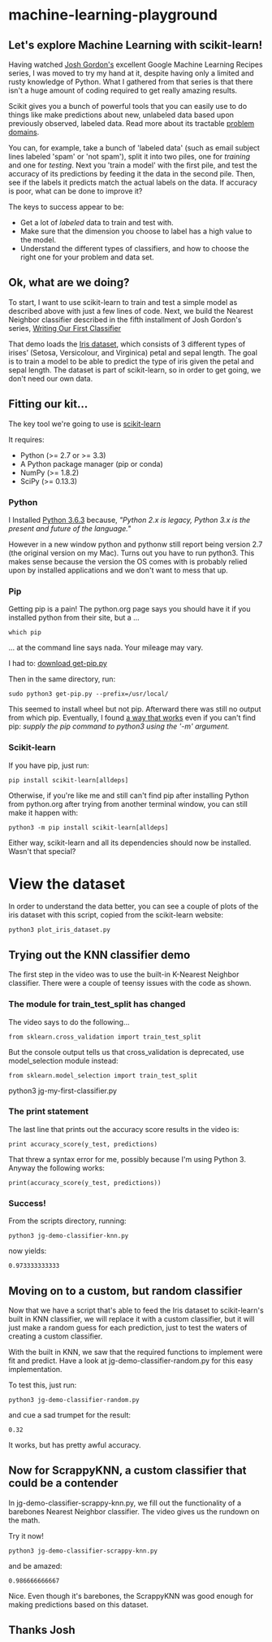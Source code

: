 # machine-learning-playground
## Let's explore Machine Learning with scikit-learn!

Having watched [Josh Gordon's](https://twitter.com/random_forests) excellent 
Google Machine Learning Recipes series, I was moved to try my hand at it, despite having only 
a limited and rusty knowledge of Python. What I gathered from that series is that there isn't 
a huge amount of coding required to get really amazing results. 

Scikit gives you a bunch of powerful tools that you can easily use to do things like make predictions about 
new, unlabeled data based upon previously observed, labeled data. Read more about its tractable 
[problem domains](http://scikit-learn.org/stable/tutorial/basic/tutorial.html).

You can, for example, take a bunch of 'labeled data' (such as email subject lines labeled 'spam' or 'not spam'), 
split it into two piles, one for _training_ and one for _testing_. Next you 'train a model' with the first pile, 
and test the accuracy of its predictions by feeding it  the data in the second pile. Then, see if the labels it 
predicts match the actual labels on the data. If accuracy is poor, what can be done to improve it?

The keys to success appear to be: 

* Get a lot of _labeled_ data to train and test with. 
* Make sure that the dimension you choose to label has a high value to the model. 
* Understand the different types of classifiers, and how to choose the right one for your problem and data set.

## Ok, what are we doing?
To start, I want to use scikit-learn to train and test a simple model as described above with just a few lines of code.
Next, we build the Nearest Neighbor classifier described in the fifth installment of 
Josh Gordon's series, [Writing Our First Classifier](https://youtu.be/AoeEHqVSNOw) 

That demo loads the [Iris dataset](http://scikit-learn.org/stable/auto_examples/datasets/plot_iris_dataset.html), which 
consists of 3 different types of irises’ (Setosa, Versicolour, and Virginica) petal and sepal length. The goal is to train 
a model to be able to predict the type of iris given the petal and sepal length. The dataset is part of scikit-learn, so 
in order to get going, we don't need our own data. 

## Fitting our kit...

The key tool we're going to use is [scikit-learn](http://scikit-learn.org/stable/install.html)

It requires:

  * Python (>= 2.7 or >= 3.3)
  * A Python package manager (pip or conda)
  * NumPy (>= 1.8.2)
  * SciPy (>= 0.13.3)

### Python
I Installed [Python 3.6.3](https://www.python.org/downloads/) because, 
_"Python 2.x is legacy, Python 3.x is the present and future of the language."_

However in a new window python and pythonw still report being version 2.7 (the original version on my Mac).
Turns out you have to run python3. This makes sense because the version the OS comes with is probably relied 
upon by installed applications and we don't want to mess that up.

### Pip
Getting pip is a pain! The python.org page says you should have it if you installed python from their site, 
but a ...

```
which pip
```

... at the command line says nada. Your mileage may vary. 

I had to: [download get-pip.py](https://packaging.python.org/tutorials/installing-packages/)

Then in the same directory, run:
 
```
sudo python3 get-pip.py --prefix=/usr/local/ 
```

This seemed to install wheel but not pip. Afterward there was still no output from which pip. 
Eventually, I found [a way that works](https://stackoverflow.com/a/24151884/203704) even if 
you can't find pip: _supply the pip command to python3 using the '-m' argument._

### Scikit-learn
If you have pip, just run:

```
pip install scikit-learn[alldeps]
```

Otherwise, if you're like me and still can't find pip after installing Python from python.org
after trying from another terminal window, you can still make it happen with:

```
python3 -m pip install scikit-learn[alldeps]
```


Either way, scikit-learn and all its dependencies should now be installed. Wasn't that special?

# View the dataset
In order to understand the data better, you can see a couple of plots of the iris dataset with this script, copied from the scikit-learn website:

```
python3 plot_iris_dataset.py
```

## Trying out the KNN classifier demo
The first step in the video was to use the built-in K-Nearest Neighbor classifier. 
There were a couple of teensy issues with the code as shown.

### The module for train_test_split has changed
The video says to do the following...

```
from sklearn.cross_validation import train_test_split
```

But the console output tells us that cross_validation is deprecated, use model_selection module instead:

```
from sklearn.model_selection import train_test_split
```

python3 jg-my-first-classifier.py 

### The print statement
The last line that prints out the accuracy score results in the video is:

```
print accuracy_score(y_test, predictions)
```

That threw a syntax error for me, possibly because I'm using Python 3. Anyway the following works:

```
print(accuracy_score(y_test, predictions))
```

### Success!
From the scripts directory, running:

```
python3 jg-demo-classifier-knn.py 
```

now yields: 

```
0.973333333333
```


## Moving on to a custom, but random classifier
Now that we have a script that's able to feed the Iris dataset to scikit-learn's built in KNN classifier,
we will replace it with a custom classifier, but it will just make a random guess for each prediction,
just to test the waters of creating a custom classifier. 

With the built in KNN, we saw that the required functions to implement were fit and predict. Have a look at
jg-demo-classifier-random.py for this easy implementation.

To test this, just run:

```
python3 jg-demo-classifier-random.py 
```

and cue a sad trumpet for the result: 

```
0.32
```

It works, but has pretty awful accuracy. 

## Now for ScrappyKNN, a custom classifier that could be a contender
In jg-demo-classifier-scrappy-knn.py, we fill out the functionality of a barebones Nearest Neighbor classifier.
The video gives us the rundown on the math. 

Try it now!

```
python3 jg-demo-classifier-scrappy-knn.py 
```

and be amazed: 

```
0.986666666667
```

Nice. Even though it's barebones, the ScrappyKNN was good enough for making predictions based on this dataset.

## Thanks Josh